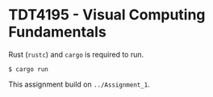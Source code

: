 # TDT4195 - Visual Computing Fundamentals

Rust (`rustc`) and `cargo` is required to run.

```
$ cargo run
```

This assignment build on `../Assignment_1`.
